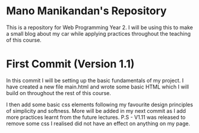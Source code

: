 # Mano Manikandan's Repository

This is a repository for Web Programming Year 2. I will be using this to make a small blog about my car while applying practices throughout the teaching of this course.

# First Commit (Version 1.1)

In this commit I will be setting up the basic fundamentals of my project. I have created a new file main.html and wrote some basic HTML which I will build on throughout the rest of this course.

I then add some basic css elements following my favourite design principles of simplicity and softness. More will be added in my next commit as I add more practices learnt from the future lectures.
P.S - V1.11 was released to remove some css I realised did not have an effect on anything on my page.




